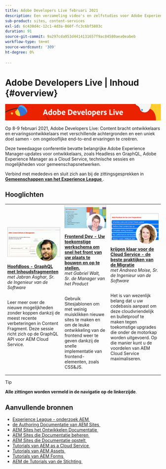```yaml
---
title: Adobe Developers Live februari 2021
description: Een verzameling video's en zelfstudies voor Adobe Experience Manager Sites die worden geleverd als onderdeel van de Adobe Developers Live Content-gebeurtenis.
sub-product: sites, content-services
exl-id: 6c430d4c-12c1-4d3a-860f-fc3c6bf5803c
duration: 91
source-git-commit: 9a297cda953d4414131657f9ac84580aea0eabeb
workflow-type: tm+mt
source-wordcount: '309'
ht-degree: 0%

---
```


# Adobe Developers Live | Inhoud {#overview}

<img alt="Adobe Developers Live" src="/help/adobe-developers-live/assets/adl.png" />

Op 8-9 februari 2021, Adobe Developers Live: Content bracht ontwikkelaars en ervaringsontwikkelaars met verschillende achtergronden en een uniek doel samen - om ongelooflijke end-to-end ervaringen te creëren.

Deze tweedaagse conferentie bevatte belangrijke Adobe Experience Manager-updates voor ontwikkelaars, zoals Headless en GraphQL, Adobe Experience Manager as a Cloud Service, technische sessies en mogelijkheden voor gemeenschapsnetwerken.

Verbind met mededevs en sluit zich aan bij de zittingsgesprekken in **[Gemeenschappen van het Experience League &#x200B;](https://adobe.ly/36Yd3v6)**.

## Hooglichten

<table>
  <tr>
   <td>
      <a href="headless-graphql-content-fragments.md">
      <img alt="Koploos - GraphQL met inhoudsfragmenten" src="/help/adobe-developers-live/assets/jabran.png"/>
      </a>
      <div>
         <a href="headless-graphql-content-fragments.md"><strong> Hoofdloos - GraphQL met Inhoudsfragmenten </strong></a>         
         <br/><em> met Jabran Asghar, Sr. de Ingenieur van de Software </em>
      </div>
      <p>
        <br/>
         Leer meer over de nieuwe mogelijkheden zonder koppen dankzij de meest recente verbeteringen in Content Fragment. Deze sessie richt zich op de GraphQL API voor AEM Cloud Service.
      </p>
     </td>   
     <td>
      <a href="rapid-frontend-devlopment.md">
      <img alt="Frontend Dev - Uw toekomstige werkschema om snel de frontend van uw plaats te bouwen en op te stellen." src="/help/adobe-developers-live/assets/gabriel.png"/>
      </a>
      <div>
         <a href="rapid-frontend-devlopment.md"><strong> Frontend Dev - Uw toekomstige werkschema om snel het front van uw plaats te bouwen en op te stellen.</strong></a>
         <br/><em> met Gabriel Walt, Sr. de Manager van het Product </em>
      </div>
      <p>
        <br/>
         Gebruik Sitesjablonen om met weinig muisklikken nieuwe sites te maken en om de leuke ontwikkeling van de frontend weer te geven dankzij de snelle implementatie van frontend-elementen, zoals CSS&amp;JS.
      </p>
   </td>
   </td>
     <td>
      <a href="get-ready-aem-cloud.md">
      <img alt="Bereid u voor op de Cloud Service - Beste werkwijzen voor migratie" src="/help/adobe-developers-live/assets/andreea.png"/>
      </a>
      <div>
         <a href="get-ready-aem-cloud.md"><strong> krijgen klaar voor de Cloud Service - de beste praktijken van de Migratie </strong></a>
         <br/><em> met Andreea Moise, Sr. de Ingenieur van de Software </em>
      </div>
      <p>
        <br/>
         Het is van wezenlijk belang dat u uw codebasis aanpast om deze cloudvriendelijk en bulletproof te maken tegen toekomstige upgrades die onder de motorkap worden uitgevoerd. Op die manier kunt u de voordelen van AEM Cloud Service maximaliseren.
      </p>
   </td>
  </tr>
</table>

>[!TIP]
>
>**Alle zittingen worden vermeld in de navigatie op de linkerzijde**.

## Aanvullende bronnen

* [&#x200B; Experience League - onderzoek AEM &#x200B;](https://experienceleague.adobe.com/nl#recommended/solutions/experience-manager)
* [&#x200B; de Authoring Documentatie van AEM Sites &#x200B;](https://experienceleague.adobe.com/docs/experience-manager-65/authoring/home.html?lang=nl-NL)
* [&#x200B; AEM Sites het Ontwikkelen Documentatie &#x200B;](https://experienceleague.adobe.com/docs/experience-manager-65/developing/home.html?lang=nl-NL)
* [&#x200B; AEM Sites die Documentatie beheren &#x200B;](https://experienceleague.adobe.com/docs/experience-manager-65/administering/home.html?lang=nl-NL)
* [&#x200B; AEM Sites die Documentatie opstelt &#x200B;](https://experienceleague.adobe.com/docs/experience-manager-65/deploying/home.html?lang=nl-NL)
* [&#x200B; Tutorials van AEM as a Cloud Service &#x200B;](https://experienceleague.adobe.com/docs/experience-manager-learn/cloud-service/overview.html?lang=nl-NL)
* [&#x200B; Tutorials van AEM Assets &#x200B;](https://experienceleague.adobe.com/docs/experience-manager-learn/assets/overview.html?lang=nl-NL)
* [&#x200B; Tutorials van AEM Forms &#x200B;](https://experienceleague.adobe.com/docs/experience-manager-learn/forms/overview.html?lang=nl-NL)
* [&#x200B; AEM de Tutorials van de Stichting &#x200B;](https://experienceleague.adobe.com/docs/experience-manager-learn/foundation/overview.html?lang=nl-NL)
